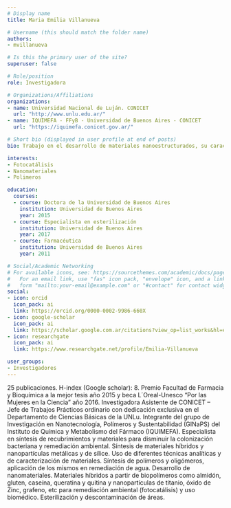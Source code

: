 ```yaml
---
# Display name
title: Maria Emilia Villanueva

# Username (this should match the folder name)
authors:
- mvillanueva

# Is this the primary user of the site?
superuser: false

# Role/position
role: Investigadora

# Organizations/Affiliations
organizations:
- name: Universidad Nacional de Luján. CONICET
  url: "http://www.unlu.edu.ar/"
- name: IQUIMEFA - FFyB - Universidad de Buenos Aires - CONICET
  url: "https://iquimefa.conicet.gov.ar/"

# Short bio (displayed in user profile at end of posts)
bio: Trabajo en el desarrollo de materiales nanoestructurados, su caracterización y el estudio de sus posibles aplicaciones.

interests:
- Fotocatálisis
- Nanomateriales
- Polimeros

education:
  courses:
  - course: Doctora de la Universidad de Buenos Aires
    institution: Universidad de Buenos Aires
    year: 2015
  - course: Especialista en esterilización
    institution: Universidad de Buenos Aires
    year: 2017
  - course: Farmacéutica
    institution: Universidad de Buenos Aires
    year: 2011

# Social/Academic Networking
# For available icons, see: https://sourcethemes.com/academic/docs/page-builder/#icons
#   For an email link, use "fas" icon pack, "envelope" icon, and a link in the
#   form "mailto:your-email@example.com" or "#contact" for contact widget.
social:
- icon: orcid
  icon_pack: ai
  link: https://orcid.org/0000-0002-9986-660X
- icon: google-scholar
  icon_pack: ai
  link: https://scholar.google.com.ar/citations?view_op=list_works&hl=es&user=I3-URvYAAAAJ
- icon: researchgate
  icon_pack: ai
  link: https://www.researchgate.net/profile/Emilia-Villanueva

user_groups:
- Investigadores
---
```


25 publicaciones. H-index (Google scholar): 8. Premio Facultad de Farmacia y Bioquímica a la mejor tesis año 2015 y beca L´Oreal-Unesco “Por las Mujeres en la Ciencia” año 2016. Investigadora Asistente de CONICET – Jefe de Trabajos Prácticos ordinario con dedicación exclusiva en el Departamento de Ciencias Básicas de la UNLu. Integrante del grupo de Investigación en Nanotecnología, Polímeros y Sustentabilidad (GINaPS) del Instituto de Química y Metabolismo del Fármaco (IQUIMEFA).
Especialista en síntesis de recubrimientos y materiales para disminuir la colonización bacteriana y remediación ambiental. Síntesis de materiales híbridos y nanopartículas metálicas y de sílice. Uso de diferentes técnicas analíticas y de caracterización de materiales. Síntesis de polímeros y oligómeros, aplicación de los mismos en remediación de agua. Desarrollo de nanomateriales. Materiales híbridos a partir de biopolímeros como almidón, gluten, caseína, queratina y quitina y nanopartículas de titanio, óxido de Zinc, grafeno, etc para remediación ambiental (fotocatálisis) y uso biomédico. Esterilización y descontaminación de áreas.
